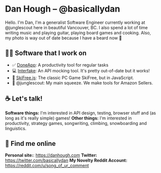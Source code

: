 # Dan Hough – @basicallydan

Hello. I'm Dan, I'm a generalist Software Engineer currently working at
@junglescout here in beautiful Vancouver, BC. I also spend a lot of time
writing music and playing guitar, playing board games and cooking. Also,
my photo is way out of date because I have a beard now :bearded_person:

## 👨‍💻 Software that I work on

* :white_check_mark: [DoneApp](http://danhough.com/blog/done-devlog-3/): A productivity tool for regular tasks
* 💻 [Interfake](https://github.com/basicallydan/interfake): An API mocking tool. It's pretty out-of-date but it works!
* 🎿 [SkiFree.js](http://basicallydan.github.io/skifree.js/): The classic PC Game SkiFree, but in JavaScript.
* :palm_tree: @junglescout: My main squeeze. We make tools for Amazon Sellers.

## :coffee: Let's talk!

**Software things:** I'm interested in API design, testing, browser stuff and
(as long as it's really simple) games!
**Other things:** I'm interested in productivity, strategy games, songwriting,
climbing, snowboarding and linguistics.

## :telescope: Find me online

**Personal site:**: https://danhough.com
**Twitter:** https://twitter.com/basicallydan
**My Novelty Reddit Account:** https://reddit.com/u/song_of_ur_comment


